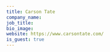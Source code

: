 ```yaml
---
title: Carson Tate
company_name: 
job_title: 
bio_image: 
website: https://www.carsontate.com/
is_guest: true
---
```


